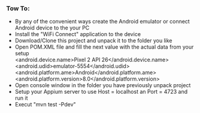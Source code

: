 <h3>Tow To:</h3>

<ul>
<li>By any of the convenient ways create the
 Android emulator or connect Android device to the your PC </li>
 <li>Install the "WiFi Connect" application to the device</li>
 <li>Download/Clone this project and unpack it to the folder you like</li>
 <li>Open POM.XML file and fill the next value with the actual data from your setup
 <br>
 &#60;android.device.name>Pixel 2 API 26&#60;/android.device.name>
 <br>
 &#60;android.udid>emulator-5554&#60;/android.udid>
 <br>
 &#60;android.platform.ame>Android&#60;/android.platform.ame>
 <br>
 &#60;android.platform.version>8.0&#60;/android.platform.version>
 </li>
 <li>Open console window in the folder you have previously unpack project</li>
 <li>Setup your Appium server to use Host = localhost an Port = 4723 and run it</li>
 <li>Execut "mvn test -Pdev"</li>
</ul>